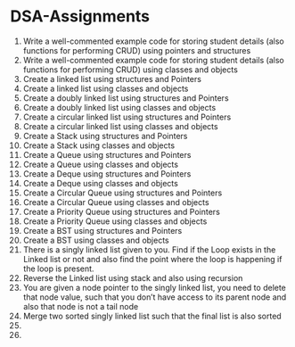 # DSA-Assignments

1. Write a well-commented example code for storing student details (also functions for performing CRUD) using pointers and structures<br/>
2. Write a well-commented example code for storing student details (also functions for performing CRUD) using classes and objects<br/>
3. Create a linked list using structures and Pointers<br/>
4. Create a linked list using classes and objects<br/>
5. Create a doubly linked list using structures and Pointers<br/>
6. Create a doubly linked list using classes and objects<br/>
7. Create a circular linked list using structures and Pointers<br/>
8. Create a circular linked list using classes and objects<br/>
9. Create a Stack using structures and Pointers<br/>
10. Create a Stack using classes and objects<br/>
11. Create a Queue using structures and Pointers<br/>
12. Create a Queue using classes and objects<br/>
13. Create a Deque using structures and Pointers<br/>
14. Create a Deque using classes and objects<br/>
15. Create a Circular Queue using structures and Pointers<br/>
16. Create a Circular Queue using classes and objects<br/>
17. Create a Priority Queue using structures and Pointers<br/>
18. Create a Priority Queue using classes and objects<br/>
19. Create a BST using structures and Pointers<br/>
20. Create a BST using classes and objects<br/>
21. There is a singly linked list given to you. Find if the Loop exists in the Linked list or not and also find the point where the loop is happening if the loop is present.<br/>
22. Reverse the Linked list using stack and also using recursion<br/>
23. You are given a node pointer to the singly linked list, you need to delete that node value, such that you don’t have access to its parent node and also that node is not a tail node
24. Merge two sorted singly linked list such that the final list is also sorted
25. 
26. 
